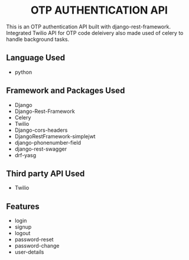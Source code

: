 <h1 align="center">OTP AUTHENTICATION API</h1>
This is an OTP authentication API built with django-rest-framework. Integrated Twilio API for OTP code deleivery also made used of celery to handle background tasks.

##  Language Used
- python

##  Framework and Packages Used
- Django
- Django-Rest-Framework
- Celery
- Twilio
- Django-cors-headers
- DjangoRestFramework-simplejwt
- django-phonenumber-field
- django-rest-swagger
- drf-yasg

## Third party API Used
- Twilio

## Features
- login
- signup
- logout
- password-reset
- password-change
- user-details
